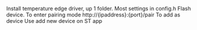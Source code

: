 Install temperature edge driver, up 1 folder.
Most settings in config.h
Flash device.
To enter pairing mode   http://{ipaddress}:{port}/pair
To add as device        Use add new device on ST app
